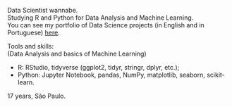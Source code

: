 Data Scientist wannabe.   
Studying R and Python for Data Analysis and Machine Learning.   
You can see my portfolio of Data Science projects (in English and in Portuguese) [here](https://github.com/KenzoBH/Data-Science).   

Tools and skills:   
(Data Analysis and basics of Machine Learning)
- R: RStudio, tidyverse (ggplot2, tidyr, stringr, dplyr, etc.);
- Python: Jupyter Notebook, pandas, NumPy, matplotlib, seaborn, scikit-learn.

17 years, São Paulo.

<!---
KenzoBH/KenzoBH is a ✨ special ✨ repository because its `README.md` (this file) appears on your GitHub profile.
You can click the Preview link to take a look at your changes.
--->
